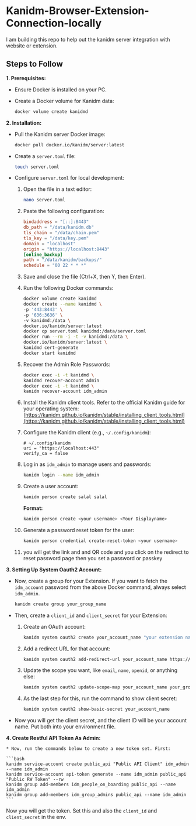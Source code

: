 # Kanidm-Browser-Extension-Connection-locally
I am building this repo to help out the kanidm server integration with website or extension.

## Steps to Follow

**1. Prerequisites:**

*   Ensure Docker is installed on your PC.
*   Create a Docker volume for Kanidm data:

    ```bash
    docker volume create kanidmd
    ```

**2. Installation:**

*   Pull the Kanidm server Docker image:

    ```bash
    docker pull docker.io/kanidm/server:latest
    ```
*   Create a `server.toml` file:

    ```bash
    touch server.toml
    ```
*   Configure `server.toml` for local development:

    1.  Open the file in a text editor:

        ```bash
        nano server.toml
        ```
    2.  Paste the following configuration:

        ```toml
        bindaddress = "[::]:8443"
        db_path = "/data/kanidm.db"
        tls_chain = "/data/chain.pem"
        tls_key = "/data/key.pem"
        domain = "localhost"
        origin = "https://localhost:8443"
        [online_backup]
        path = "/data/kanidm/backups/"
        schedule = "00 22 * * *"
        ```
    3.  Save and close the file (Ctrl+X, then Y, then Enter).
    4.  Run the following Docker commands:

        ```bash
        docker volume create kanidmd
        docker create --name kanidmd \
        -p '443:8443' \
        -p '636:3636' \
        -v kanidmd:/data \
        docker.io/kanidm/server:latest
        docker cp server.toml kanidmd:/data/server.toml
        docker run --rm -i -t -v kanidmd:/data \
        docker.io/kanidm/server:latest \
        kanidmd cert-generate
        docker start kanidmd
        ```
    5. Recover the Admin Role Passwords:

        ```bash
        docker exec -i -t kanidmd \
        kanidmd recover-account admin
        docker exec -i -t kanidmd \
        kanidm recover-account idm_admin
        ```
    6. Install the Kanidm client tools. Refer to the official Kanidm guide for your operating system: [https://kanidm.github.io/kanidm/stable/installing_client_tools.html](https://kanidm.github.io/kanidm/stable/installing_client_tools.html)

    7. Configure the Kanidm client (e.g., `~/.config/kanidm`):

        ```
        # ~/.config/kanidm
        uri = "https://localhost:443"
        verify_ca = false
        ```

    8. Log in as `idm_admin` to manage users and passwords:

        ```bash
        kanidm login --name idm_admin
        ```

    9. Create a user account:

        ```bash
        kanidm person create salal salal
        ```

        **Format:**

        ```bash
        kanidm person create <your username> <Your Displayname>
        ```

    10. Generate a password reset token for the user:

        ```bash
        kanidm person credential create-reset-token <your username>
        ```
    11. you will get the link and and QR code and you click on the redirect to reset password page then you set a password or passkey


**3. Setting Up System Oauth2 Account:**

   * Now, create a group for your Extension. If you want to fetch the `idm_account` password from the above Docker command, always select `idm_admin`.

      ```bash
      kanidm create group your_group_name
      ```

   * Then, create a `client_id` and `client_secret` for your Extension:

      1. Create an OAuth account:

         ```bash
         kanidm system oauth2 create your_account_name "your extension name or displayname" https://your_extension_id.chromiumapp.org/
         ```

      2. Add a redirect URL for that account:

         ```bash
         kanidm system oauth2 add-redirect-url your_account_name https://your_extension_id.chromiumapp.org/
         ```

      3. Update the scope you want, like `email`, `name`, `openid`, or anything else:

         ```bash
         kanidm system oauth2 update-scope-map your_account_name your_group_name openid email groups
         ```

      4. As the last step for this, run the command to show client secret:

         ```bash
         kanidm system oauth2 show-basic-secret your_account_name
         ```

   * Now you will get the client secret, and the client ID will be your account name. Put both into your environment file.

**4. Create Restful API Token As Admin:**

    * Now, run the commands below to create a new token set. First:

    ```bash
    kanidm service-account create public_api "Public API Client" idm_admin --name idm_admin
    kanidm service-account api-token generate --name idm_admin public_api "Public RW Token" --rw
    kanidm group add-members idm_people_on_boarding public_api --name idm_admin
    kanidm group add-members idm_group_admins public_api --name idm_admin
    ```

Now you will get the token. Set this and also the `client_id` and `client_secret` in the env.
